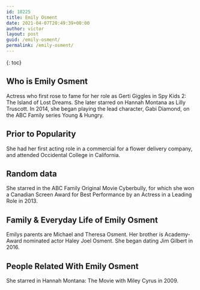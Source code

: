 ```yaml
---
id: 18225
title: Emily Osment
date: 2021-04-07T20:49:39+00:00
author: victor
layout: post
guid: /emily-osment/
permalink: /emily-osment/
---
```



{: toc}


## Who is Emily Osment



Actress who first rose to fame for her role as Gerti Giggles in Spy Kids 2: The Island of Lost Dreams. She later starred on Hannah Montana as Lilly Truscott. In 2014, she began playing the lead character, Gabi Diamond, on the ABC Family series Young & Hungry.  

                
                
                
## Prior to Popularity



She had her first acting role in a commercial for a flower delivery company, and attended Occidental College in California. 

                
                
                
## Random data



She starred in the ABC Family Original Movie Cyberbully, for which she won a Canadian Screen Award for Best Performance by an Actress in a Leading Role in 2013. 

                
                
                
## Family & Everyday Life of Emily Osment



Emilys parents are Michael and Theresa Osment. Her brother is Academy-Award nominated actor Haley Joel Osment. She began dating Jim Gilbert in 2016. 

                
                
                
## People Related With Emily Osment



She starred in Hannah Montana: The Movie with Miley Cyrus in 2009. 

                
              
            
          
          
          